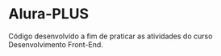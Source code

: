 # Alura-PLUS
Código desenvolvido a fim de praticar as atividades do curso Desenvolvimento Front-End.

